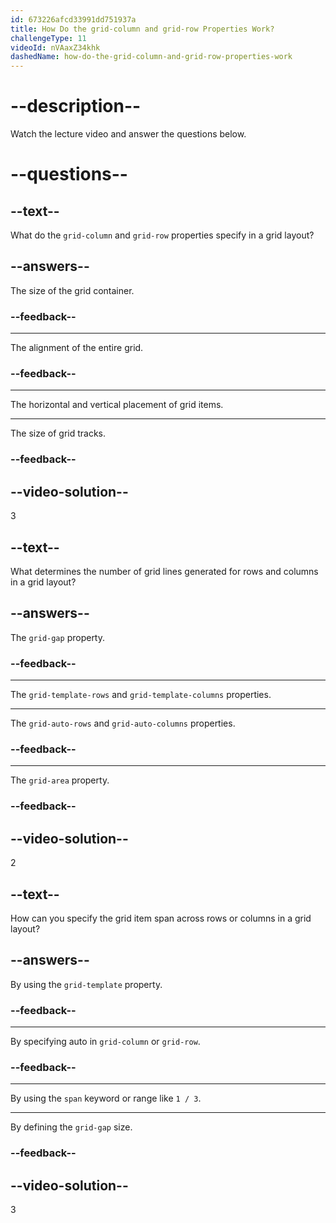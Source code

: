 ```yaml
---
id: 673226afcd33991dd751937a
title: How Do the grid-column and grid-row Properties Work?
challengeType: 11
videoId: nVAaxZ34khk
dashedName: how-do-the-grid-column-and-grid-row-properties-work
---
```


# --description--

Watch the lecture video and answer the questions below.

# --questions--

## --text--

What do the `grid-column` and `grid-row` properties specify in a grid layout?

## --answers--

The size of the grid container.

### --feedback--

---

The alignment of the entire grid.

### --feedback--

---

The horizontal and vertical placement of grid items.

---

The size of grid tracks.

### --feedback--

## --video-solution--

3

## --text--

What determines the number of grid lines generated for rows and columns in a grid layout?

## --answers--

The `grid-gap` property.

### --feedback--

---

The `grid-template-rows` and `grid-template-columns` properties.

---

The `grid-auto-rows` and `grid-auto-columns` properties.

### --feedback--

---

The `grid-area` property.

### --feedback--

## --video-solution--

2

## --text--

How can you specify the grid item span across rows or columns in a grid layout?

## --answers--

By using the `grid-template` property.

### --feedback--

---

By specifying auto in `grid-column` or `grid-row`.

### --feedback--

---

By using the `span` keyword or range like `1 / 3`.

---

By defining the `grid-gap` size.

### --feedback--

## --video-solution--

3
